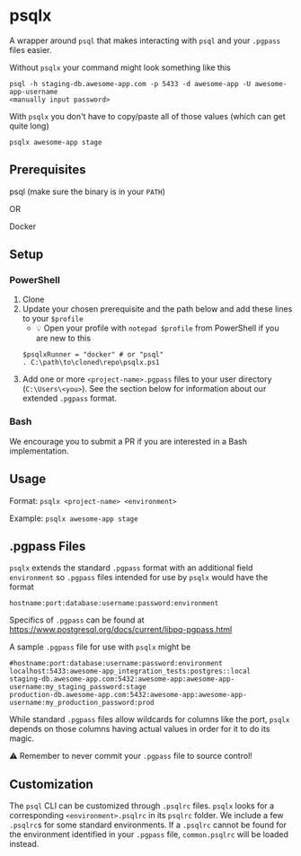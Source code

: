 # psqlx

A wrapper around `psql` that makes interacting with `psql` and your `.pgpass` files easier.

Without `psqlx` your command might look something like this
```
psql -h staging-db.awesome-app.com -p 5433 -d awesome-app -U awesome-app-username
<manually input password>
```

With `psqlx` you don't have to copy/paste all of those values (which can get quite long)
```
psqlx awesome-app stage
```

## Prerequisites
psql (make sure the binary is in your `PATH`)

OR

Docker

## Setup

### PowerShell
1. Clone
2. Update your chosen prerequisite and the path below and add these lines to your `$profile`
   - 💡 Open your profile with `notepad $profile` from PowerShell if you are new to this
	```
	$psqlxRunner = "docker" # or "psql"
	. C:\path\to\cloned\repo\psqlx.ps1
	```
3. Add one or more `<project-name>.pgpass` files to your user directory (`C:\Users\<you>`). See the section below for information about our extended `.pgpass` format.

### Bash
We encourage you to submit a PR if you are interested in a Bash implementation.

## Usage
Format: `psqlx <project-name> <environment>`

Example: `psqlx awesome-app stage`

## .pgpass Files

`psqlx` extends the standard `.pgpass` format with an additional field `environment` so `.pgpass` files intended for use by `psqlx` would have the format
```
hostname:port:database:username:password:environment
```

Specifics of `.pgpass` can be found at https://www.postgresql.org/docs/current/libpq-pgpass.html

A sample `.pgpass` file for use with `psqlx` might be
```
#hostname:port:database:username:password:environment
localhost:5433:awesome-app_integration_tests:postgres::local
staging-db.awesome-app.com:5432:awesome-app:awesome-app-username:my_staging_password:stage
production-db.awesome-app.com:5432:awesome-app:awesome-app-username:my_production_password:prod
```

While standard `.pgpass` files allow wildcards for columns like the port, `psqlx` depends on those columns having actual values in order for it to do its magic.

⚠ Remember to never commit your `.pgpass` file to source control!

## Customization

The `psql` CLI can be customized through `.psqlrc` files. `psqlx` looks for a corresponding `<environment>.psqlrc` in its `psqlrc` folder. We include a few `.psqlrc`s for some standard environments. If a `.psqlrc` cannot be found for the environment identified in your `.pgpass` file, `common.psqlrc` will be loaded instead.